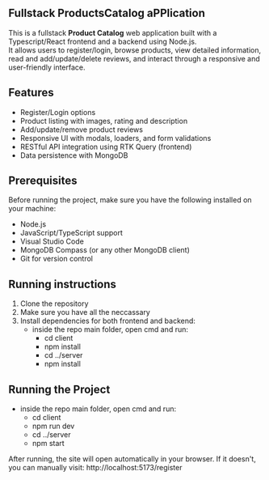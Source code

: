## Fullstack ProductsCatalog aPPlication

This is a fullstack **Product Catalog** web application built with a Typescript/React frontend and a backend using Node.js.  
It allows users to register/login, browse products, view detailed information, read and add/update/delete reviews, and interact through a responsive and user-friendly interface.


## Features

- Register/Login options
- Product listing with images, rating and description
- Add/update/remove product reviews
- Responsive UI with modals, loaders, and form validations
- RESTful API integration using RTK Query (frontend)
- Data persistence with MongoDB

## Prerequisites

Before running the project, make sure you have the following installed on your machine:

- Node.js 
- JavaScript/TypeScript support
- Visual Studio Code
- MongoDB Compass (or any other MongoDB client)
- Git for version control

## Running instructions

1. Clone the repository
2. Make sure you have all the neccassary 
3. Install dependencies for both frontend and backend:
   - inside the repo main folder, open cmd and run:
        - cd client
        - npm install
        - cd ../server
        - npm install


## Running the Project
- inside the repo main folder, open cmd and run:
    - cd client
    - npm run dev
    - cd ../server
    - npm start


After running, the site will open automatically in your browser.
If it doesn't, you can manually visit:
http://localhost:5173/register








     
